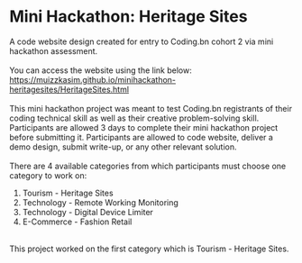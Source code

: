 # Mini Hackathon: Heritage Sites
A code website design created for entry to Coding.bn cohort 2 via mini hackathon assessment.<br/>
<br/>
You can access the website using the link below:<br/>
https://muizzkasim.github.io/minihackathon-heritagesites/HeritageSites.html<br/>
<br/>
This mini hackathon project was meant to test Coding.bn registrants of their coding technical skill as well as their creative problem-solving skill. Participants are allowed 3 days to complete their mini hackathon project before submitting it. Participants are allowed to code website, deliver a demo design, submit write-up, or any other relevant solution.<br/>
<br/>
There are 4 available categories from which participants must choose one category to work on:<br/>
1. Tourism - Heritage Sites<br/>
2. Technology - Remote Working Monitoring<br/>
3. Technology - Digital Device Limiter<br/>
4. E-Commerce - Fashion Retail<br/>
<br/>
This project worked on the first category which is Tourism - Heritage Sites.
